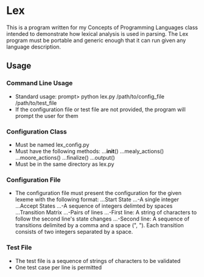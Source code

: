 # Lex
This is a program written for my Concepts of Programming Languages class intended to demonstrate how lexical analysis is used in parsing. The Lex program must be portable and generic enough that it can run given any language description.

## Usage

### Command Line Usage
- Standard usage: prompt> python lex.py /path/to/config_file /path/to/test_file
- If the configuration file or test file are not provided, the program will prompt the user for them

### Configuration Class
- Must be named lex_config.py
- Must have the following methods:
...__init__()
...mealy_actions()
...moore_actions()
...finalize()
...output()
- Must be in the same directory as lex.py

### Configuration File
- The configuration file must present the configuration for the given lexeme with the following format:
...Start State
...-A single integer
...Accept States
...-A sequence of integers delimted by spaces
...Transition Matrix
...-Pairs of lines
...-First line: A string of characters to follow the second line's state changes
...-Second line: A sequence of transitions delimited by a comma and a space (", "). Each transition consists of two integers separated by a space.

### Test File
- The test file is a sequence of strings of characters to be validated
- One test case per line is permitted

